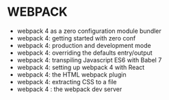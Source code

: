 # WEBPACK

* webpack 4 as a zero configuration module bundler
* webpack 4: getting started with zero conf
* webpack 4: production and development mode
* webpack 4: overriding the defaults entry/output
* webpack 4: transpiling Javascript ES6 with Babel 7
* webpack 4: setting up webpack 4 with React
* webpack 4: the HTML webpack plugin
* webpack 4: extracting CSS to a file
* webpack 4 : the webpack dev server
